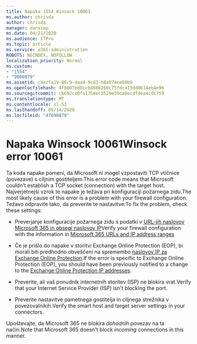 ```yaml
---
title: Napaka 1554 Winsock 10061
ms.author: chrisda
author: chrisda
manager: dansimp
ms.date: 04/21/2020
ms.audience: ITPro
ms.topic: article
ms.service: o365-administration
ROBOTS: NOINDEX, NOFOLLOW
localization_priority: Normal
ms.custom:
- "1554"
- "9000079"
ms.assetid: caecfa19-86c9-4aa4-9c83-b8a974ce60b9
ms.openlocfilehash: 4f8007bd8ccb4666260c75fdca15dd0b14eb4e96
ms.sourcegitcommit: c6692ce0fa1358ec3529e59ca0ecdfdea4cdc759
ms.translationtype: MT
ms.contentlocale: sl-SI
ms.lasthandoff: 09/14/2020
ms.locfileid: "47698878"
---
```

# <a name="winsock-error-10061"></a><span data-ttu-id="2c348-102">Napaka Winsock 10061</span><span class="sxs-lookup"><span data-stu-id="2c348-102">Winsock error 10061</span></span>

<span data-ttu-id="2c348-103">Ta koda napake pomeni, da Microsoft ni mogel vzpostaviti TCP vtičnice (povezave) s ciljnim gostiteljem.</span><span class="sxs-lookup"><span data-stu-id="2c348-103">This error code means that Microsoft couldn't establish a TCP socket (connection) with the target host.</span></span> <span data-ttu-id="2c348-104">Najverjetnejši vzrok te napake je težava pri konfiguraciji požarnega zidu.</span><span class="sxs-lookup"><span data-stu-id="2c348-104">The most likely cause of this error is a problem with your firewall configuration.</span></span> <span data-ttu-id="2c348-105">Težavo odpravite tako, da preverite te nastavitve:</span><span class="sxs-lookup"><span data-stu-id="2c348-105">To fix the problem, check these settings:</span></span>

- <span data-ttu-id="2c348-106">Preverjanje konfiguracije požarnega zidu s podatki v [URL-jih naslovov Microsoft 365 in obsegi naslovov IP](https://docs.microsoft.com/office365/enterprise/urls-and-ip-address-ranges)</span><span class="sxs-lookup"><span data-stu-id="2c348-106">Verify your firewall configuration with the information in [Microsoft 365 URLs and IP address ranges](https://docs.microsoft.com/office365/enterprise/urls-and-ip-address-ranges)</span></span>

- <span data-ttu-id="2c348-107">Če je prišlo do napake v storitvi Exchange Online Protection (EOP), bi morali biti predhodno obveščeni na spremembo [naslovov IP za Exchange Online Protection](https://docs.microsoft.com/office365/SecurityCompliance/eop/exchange-online-protection-ip-addresses).</span><span class="sxs-lookup"><span data-stu-id="2c348-107">If the error is specific to Exchange Online Protection (EOP), you should have been previously notified to a change to the [Exchange Online Protection IP addresses](https://docs.microsoft.com/office365/SecurityCompliance/eop/exchange-online-protection-ip-addresses).</span></span>

- <span data-ttu-id="2c348-108">Preverite, ali vaš ponudnik internetnih storitev (ISP) ne blokira vrat.</span><span class="sxs-lookup"><span data-stu-id="2c348-108">Verify that your Internet Service Provider (ISP) isn't blocking the port.</span></span>

- <span data-ttu-id="2c348-109">Preverite nastavitve pametnega gostitelja in ciljnega strežnika v povezovalnikih.</span><span class="sxs-lookup"><span data-stu-id="2c348-109">Verify the smart host and target server settings in your connectors.</span></span>

<span data-ttu-id="2c348-110">Upoštevajte, da Microsoft 365 ne blokira *dohodnih* povezav na ta način.</span><span class="sxs-lookup"><span data-stu-id="2c348-110">Note that Microsoft 365 doesn't block *incoming* connections in this manner.</span></span>
